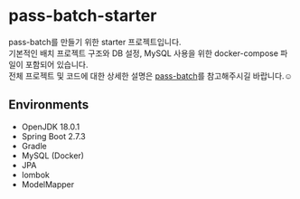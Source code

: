 # pass-batch-starter

pass-batch를 만들기 위한 starter 프로젝트입니다.  
기본적인 배치 프로젝트 구조와 DB 설정, MySQL 사용을 위한 docker-compose 파일이 포함되어 있습니다.  
전체 프로젝트 및 코드에 대한 상세한 설명은 [pass-batch](https://github.com/kjs92980/pass-batch)를 참고해주시길 바랍니다.☺️    

## Environments
* OpenJDK 18.0.1
* Spring Boot 2.7.3
* Gradle
* MySQL (Docker)
* JPA
* lombok
* ModelMapper
